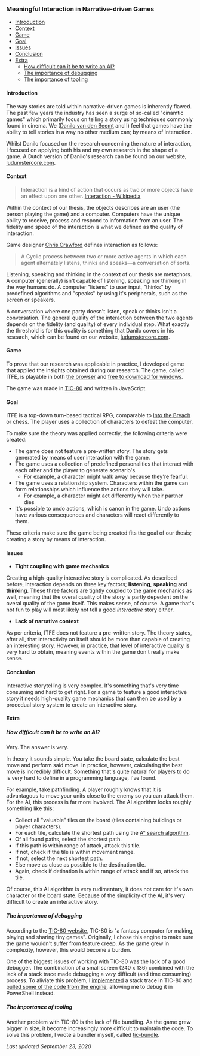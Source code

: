 ### Meaningful Interaction in Narrative-driven Games

 - [Introduction](#introduction)
 - [Context](#context)
 - [Game](#game)
 - [Goal](#goal)
 - [Issues](#issues)
 - [Conclusion](#conclusion)
 - [Extra](#extra)
   - [How difficult can it be to write an AI?](#how-difficult-can-it-be-to-write-an-ai)
   - [The importance of debugging](#the-importance-of-debugging)
   - [The importance of tooling](#the-importance-of-tooling)

#### Introduction

The way stories are told within narrative-driven games is inherently flawed. The past few years the industry has seen a surge of so-called "cinamtic games" which primarily focus on telling a story using techniques commonly found in cinema. We ([Danilo van den Beemt](linkedin.com/in/danilovandenbeemt) and I) feel that games have the ability to tell stories in a way no other medium can; by means of interaction.

Whilst Danilo focused on the research concerning the nature of interaction, I focused on applying both his and my own research in the shape of a game. A Dutch version of Danilo's research can be found on our website, [ludumstercore.com](https://ludumstercore.com/).

#### Context

> Interaction is a kind of action that occurs as two or more objects have an effect upon one other. [Interaction - Wikipedia](https://en.wikipedia.org/wiki/Interaction)

Within the context of our thesis, the objects describes are an user (the person playing the game) and a computer. Computers have the unique ability to receive, process and respond to information from an user. The fidelity and speed of the interaction is what we defined as the quality of interaction.

Game designer [Chris Crawford](https://en.wikipedia.org/wiki/Chris_Crawford_(game_designer)) defines interaction as follows:

> A Cyclic process between two or more active agents in which each agent alternately listens, thinks and speaks—a conversation of sorts.

Listening, speaking and thinking in the context of our thesis are metaphors. A computer (generally) isn't capable of listening, speaking nor thinking in the way humans do. A computer "listens" to user input, "thinks" by predefined algorithms and "speaks" by using it's peripherals, such as the screen or speakers.

A conversation where one party doesn't listen, speak or thinks isn't a conversation. The general quality of the interaction between the two agents depends on the fidelity (and quality) of every individual step. What exactly the threshold is for this quality is something that Danilo covers in his research, which can be found on our website, [ludumstercore.com](https://ludumstercore.com/).

#### Game

To prove that our research was applicable in practice, I developed game that applied the insights obtained during our research. The game, called ITFE, is playable in both [the browser](https://ludumstercore.com/game) and [free to download for windows](https://drive.google.com/file/d/1VA29y7w1NmeKmoxb537ruFurPIEId4ZO/view).

The game was made in [TIC-80](https://tic80.com/) and written in JavaScript.

#### Goal

ITFE is a top-down turn-based tactical RPG, comparable to [Into the Breach](https://subsetgames.com/itb.html) or chess. The player uses a collection of characters to defeat the computer.

To make sure the theory was applied correctly, the following criteria were created:

 - The game does not feature a pre-written story. The story gets generated by means of user interaction with the game.
 - The game uses a collection of predefined personalities that interact with each other and the player to generate scenario's.
   - For example, a character might walk away because they're fearful.
 - The game uses a relationship system. Characters within the game can form relationships which influence the actions they will take.
   - For example, a character might act differently when their partner dies
 - It's possible to undo actions, which is canon in the game. Undo actions have various consequences and characters will react differently to them.

These criteria make sure the game being created fits the goal of our thesis; creating a story by means of interaction.

#### Issues

 - <b>Tight coupling with game mechanics</b>

Creating a high-quality interactive story is complicated. As described before, interaction depends on three key factors; <b>listening</b>, <b>speaking</b> and <b>thinking</b>. These three factors are tightly coupled to the game mechanics as well, meaning that the overal quality of the story is partly depedent on the overal quality of the game itself. This makes sense, of course. A game that's not fun to play will most likely not tell a good _interactive_ story either.

 - <b>Lack of narrative context</b>

As per criteria, ITFE does not feature a pre-written story. The theory states, after all, that interactivity on itself should be more than capable of creating an interesting story. However, in practice, that level of interactive quality is very hard to obtain, meaning events within the game don't really make sense.

#### Conclusion

Interactive storytelling is very complex. It's something that's very time consuming and hard to get right. For a game to feature a good interactive story it needs high-quality game mechanics that can then be used by a procedual story system to create an interactive story.

#### Extra

##### How difficult can it be to write an AI?

Very. The answer is very.

In theory it sounds simple. You take the board state, calculate the best move and perform said move. In practice, however, calculating the best move is incredibly difficult. Something that's quite natural for players to do is very hard to define in a programming language, I've found.

For example, take pathfinding. A player roughly knows that it is advantagous to move your units close to the enemy so you can attack them. For the AI, this process is far more involved. The AI algorithm looks roughly something like this:

 - Collect all "valuable" tiles on the board (tiles containing buildings or player characters).
 - For each tile, calculate the shortest path using the [A* search algorithm](https://en.wikipedia.org/wiki/A*_search_algorithm).
 - Of all found paths, select the shortest path.
 - If this path is within range of attack, attack this tile.
 - If not, check if the tile is within movement range.
 - If not, select the next shortest path.
 - Else move as close as possible to the destination tile.
 - Again, check if detination is within range of attack and if so, attack the tile.

Of course, this AI algorithm is very rudimentary, it does not care for it's own character or the board state. Because of the simplicity of the AI, it's very difficult to create an interactive story.

##### The importance of debugging

According to the [TIC-80 website](https://tic80.com/), TIC-80 is "a fantasy computer for making, playing and sharing tiny games". Originally, I chose this engine to make sure the game wouldn't suffer from feature creep. As the game grew in complexity, however, this would become a burden.

One of the biggest issues of working with TIC-80 was the lack of a good debugger. The combination of a small screen (240 x 136) combined with the lack of a stack trace made debugging a _very_ difficult (and time consuming) process. To aliviate this problem, I [implemented](https://github.com/nesbox/TIC-80/issues/1113) a stack trace in TIC-80 and [pulled some of the code from the engine](https://twitter.com/ChronoDave/status/1288083439657328640), allowing me to debug it in PowerShell instead.

##### The importance of tooling

Another problem with TIC-80 is the lack of file bundling. As the game grew bigger in size, it become increasingly more difficult to maintain the code. To solve this problem, I wrote a bundler myself, called [tic-bundle](https://github.com/chronoDave/tic-bundle).

<box pt="8px">

<i>Last updated September 23, 2020</i>

</box>
